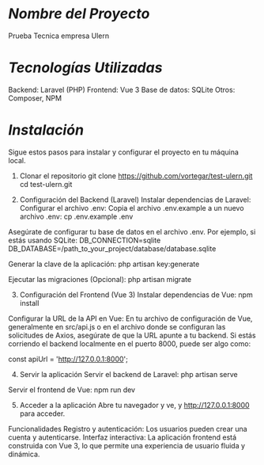 # **_Nombre del Proyecto_**
Prueba Tecnica empresa Ulern

# **_Tecnologías Utilizadas_**
Backend: Laravel (PHP)
Frontend: Vue 3
Base de datos: SQLite
Otros: Composer, NPM

# **_Instalación_**
Sigue estos pasos para instalar y configurar el proyecto en tu máquina local.

1. Clonar el repositorio
git clone https://github.com/vortegar/test-ulern.git
cd test-ulern.git

2. Configuración del Backend (Laravel)
Instalar dependencias de Laravel:
Configurar el archivo .env:
Copia el archivo .env.example a un nuevo archivo .env:
cp .env.example .env

Asegúrate de configurar tu base de datos en el archivo .env. Por ejemplo, si estás usando SQLite:
DB_CONNECTION=sqlite
DB_DATABASE=/path_to_your_project/database/database.sqlite

Generar la clave de la aplicación:
php artisan key:generate

Ejecutar las migraciones (Opcional):
php artisan migrate

3. Configuración del Frontend (Vue 3)
Instalar dependencias de Vue:
npm install

Configurar la URL de la API en Vue:
En tu archivo de configuración de Vue, generalmente en src/api.js o en el archivo donde se configuran las solicitudes de Axios, asegúrate de que la URL apunte a tu backend. Si estás corriendo el backend localmente en el puerto 8000, puede ser algo como:

const apiUrl = 'http://127.0.0.1:8000';

4. Servir la aplicación
Servir el backend de Laravel:
php artisan serve

Servir el frontend de Vue:
npm run dev

5. Acceder a la aplicación
Abre tu navegador y ve, y http://127.0.0.1:8000 para acceder.

Funcionalidades
Registro y autenticación: Los usuarios pueden crear una cuenta y autenticarse.
Interfaz interactiva: La aplicación frontend está construida con Vue 3, lo que permite una experiencia de usuario fluida y dinámica.
